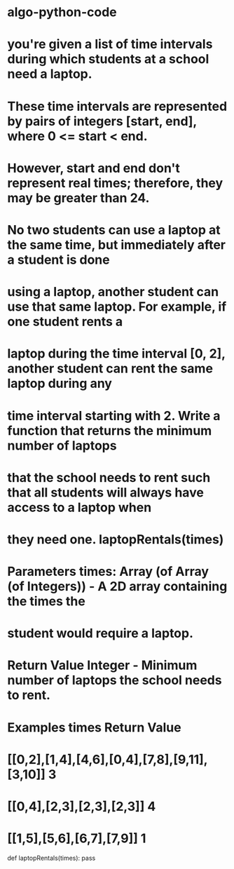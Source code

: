 # algo-python-code

# you're given a list of time intervals during which students at a school need a laptop. 
# These time intervals are represented by pairs of integers [start, end], where 0 <= start < end. 
# However, start and end don't represent real times; therefore, they may be greater than 24. 
# No two students can use a laptop at the same time, but immediately after a student is done 
# using a laptop, another student can use that same laptop. For example, if one student rents a 
# laptop during the time interval [0, 2], another student can rent the same laptop during any 
# time interval starting with 2. Write a function that returns the minimum number of laptops 
# that the school needs to rent such that all students will always have access to a laptop when 
# they need one. laptopRentals(times) 
# Parameters times: Array (of Array (of Integers)) - A 2D array containing the times the 
# student would require a laptop. 
# Return Value Integer - Minimum number of laptops the school needs to rent. 
# Examples times Return Value 
# [[0,2],[1,4],[4,6],[0,4],[7,8],[9,11],[3,10]] 3 
# [[0,4],[2,3],[2,3],[2,3]] 4 
# [[1,5],[5,6],[6,7],[7,9]] 1

def laptopRentals(times):
    pass
